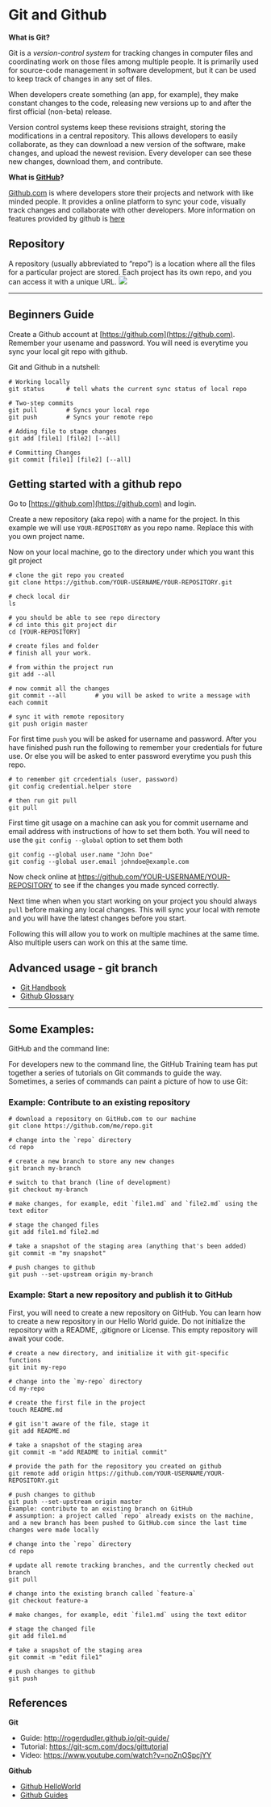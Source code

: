 # Git and Github 

**What is Git?**

Git is a *version-control system* for tracking changes in computer files and coordinating work on those files among multiple people. It is primarily used for source-code management in software development, but it can be used to keep track of changes in any set of files.


When developers create something (an app, for example), they make constant changes to the code, releasing new versions up to and after the first official (non-beta) release.

Version control systems keep these revisions straight, storing the modifications in a central repository. This allows developers to easily collaborate, as they can download a new version of the software, make changes, and upload the newest revision. Every developer can see these new changes, download them, and contribute.

**What is [GitHub](https://github.com)?**

[Github.com](https://github.com) is where developers store their projects and network with like minded people. It provides a online platform to sync your code, visually track changes and collaborate with other developers. More information on features provided by github is [here](https://github.com/features)

## Repository
A repository (usually abbreviated to “repo”) is a location where all the files for a particular project are stored. Each project has its own repo, and you can access it with a unique URL.
![](https://www.howtogeek.com/wp-content/uploads/2014/01/2-create-repo.jpg)

---

## Beginners Guide 

Create a Github account at [https://github.com](https://github.com). Remember your usename and password. You will need is everytime you sync your local git repo with github.

Git and Github in a nutshell: 

    # Working locally
    git status      # tell whats the current sync status of local repo

    # Two-step commits
    git pull        # Syncs your local repo
    git push        # Syncs your remote repo
    
    # Adding file to stage changes
    git add [file1] [file2] [--all]      
    
    # Committing Changes 
    git commit [file1] [file2] [--all]      
    

## Getting started with a github repo 

Go to [https://github.com](https://github.com) and login. 

Create a new repository (aka repo) with a name for the project. In this example we will use `YOUR-REPOSITORY` as you repo name. Replace this with you own project name.

Now on your local machine, go to the directory under which you want this git project

    # clone the git repo you created
    git clone https://github.com/YOUR-USERNAME/YOUR-REPOSITORY.git
    
    # check local dir 
    ls 
    
    # you should be able to see repo directory
    # cd into this git project dir 
    cd [YOUR-REPOSITORY]
    
    # create files and folder 
    # finish all your work. 

    # from within the project run 
    git add --all 

    # now commit all the changes 
    git commit --all        # you will be asked to write a message with each commit 

    # sync it with remote repository 
    git push origin master 

For first time `push` you will be asked for username and password. After you have finished push run the following to remember your credentials for future use. Or else you will be asked to enter password everytime you push this repo.

    # to remember git crcedentials (user, password)
    git config credential.helper store

    # then run git pull 
    git pull 

First time git usage on a machine can ask you for commit username and email address with instructions of how to set them both. You will need to use the `git config --global` option to set them both

    git config --global user.name "John Doe"
    git config --global user.email johndoe@example.com
 
    

Now check online at https://github.com/YOUR-USERNAME/YOUR-REPOSITORY to see if the changes you made synced correctly.

Next time when when you start working on your project you should always `pull` before making any local changes. This will sync your local with remote and you will have the latest changes before you start. 

Following this will allow you to work on multiple machines at the same time. Also multiple users can work on this at the same time. 


## Advanced usage - git branch

* [Git Handbook](https://guides.github.com/introduction/git-handbook/)
* [Github Glossary](https://help.github.com/articles/github-glossary/)


---

## Some Examples: 

GitHub and the command line: 

For developers new to the command line, the GitHub Training team has put together a series of tutorials on Git commands to guide the way. Sometimes, a series of commands can paint a picture of how to use Git:

### Example: Contribute to an existing repository

    # download a repository on GitHub.com to our machine
    git clone https://github.com/me/repo.git

    # change into the `repo` directory
    cd repo

    # create a new branch to store any new changes
    git branch my-branch

    # switch to that branch (line of development)
    git checkout my-branch

    # make changes, for example, edit `file1.md` and `file2.md` using the text editor

    # stage the changed files
    git add file1.md file2.md

    # take a snapshot of the staging area (anything that's been added)
    git commit -m "my snapshot"

    # push changes to github
    git push --set-upstream origin my-branch


### Example: Start a new repository and publish it to GitHub
First, you will need to create a new repository on GitHub. You can learn how to create a new repository in our Hello World guide. Do not initialize the repository with a README, .gitignore or License. This empty repository will await your code.

    # create a new directory, and initialize it with git-specific functions
    git init my-repo

    # change into the `my-repo` directory
    cd my-repo

    # create the first file in the project
    touch README.md

    # git isn't aware of the file, stage it
    git add README.md

    # take a snapshot of the staging area
    git commit -m "add README to initial commit"

    # provide the path for the repository you created on github
    git remote add origin https://github.com/YOUR-USERNAME/YOUR-REPOSITORY.git

    # push changes to github
    git push --set-upstream origin master
    Example: contribute to an existing branch on GitHub
    # assumption: a project called `repo` already exists on the machine, and a new branch has been pushed to GitHub.com since the last time changes were made locally

    # change into the `repo` directory
    cd repo

    # update all remote tracking branches, and the currently checked out branch
    git pull

    # change into the existing branch called `feature-a`
    git checkout feature-a

    # make changes, for example, edit `file1.md` using the text editor

    # stage the changed file
    git add file1.md

    # take a snapshot of the staging area
    git commit -m "edit file1"

    # push changes to github
    git push



## References

**Git**

* Guide: http://rogerdudler.github.io/git-guide/
* Tutorial: https://git-scm.com/docs/gittutorial 
* Video:  https://www.youtube.com/watch?v=noZnOSpcjYY

**Github**

* [Github HelloWorld](https://guides.github.com/activities/hello-world/)
* [Github Guides](https://guides.github.com/)


